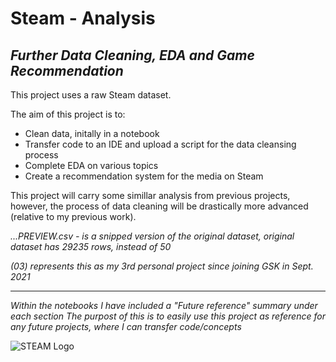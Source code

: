 # Steam - Analysis
## *Further Data Cleaning, EDA and Game Recommendation*

This project uses a raw Steam dataset.

The aim of this project is to:
- Clean data, initally in a notebook
- Transfer code to an IDE and upload a script for the data cleansing process
- Complete EDA on various topics
- Create a recommendation system for the media on Steam

This project will carry some simillar analysis from previous projects, however, the process of data cleaning will be drastically more advanced (relative to my previous work).


*...PREVIEW.csv - is a snipped version of the original dataset, original dataset has 29235 rows, instead of 50*

*(03) represents this as my 3rd personal project since joining GSK in Sept. 2021*
___________________________________________________________________________________________________________________________________________________________________________________

*Within the notebooks I have included a "Future reference" summary under each section*
*The purpost of this is to easily use this project as reference for any future projects, where I can transfer code/concepts*


 
![STEAM Logo](https://cdn.freebiesupply.com/images/large/2x/steam-logo-transparent.png)
